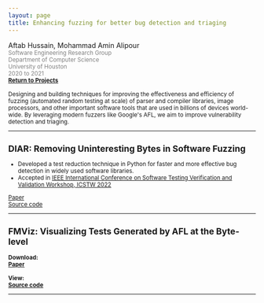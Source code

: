 ```yaml
---
layout: page
title: Enhancing fuzzing for better bug detection and triaging
---
```


Aftab Hussain, Mohammad Amin Alipour <small>
<br> <font color="gray">Software Engineering Research Group
<br> Department of Computer Science
<br> University of Houston 
<br> 2020 to 2021</font> 
<br><b><a href="../Projects/index.html#fuzz-enhance-menu">Return to Projects</a></b>

Designing and building techniques for improving the effectiveness and
efficiency of fuzzing (automated random testing at scale) of parser and
compiler libraries, image processors, and other important software tools that
are used in billions of devices world-wide. By leveraging modern fuzzers like
Google's AFL, we aim to improve vulnerability detection and triaging.

_________________________


## DIAR: Removing Uninteresting Bytes in Software Fuzzing

- Developed a test reduction technique in Python for faster and more effective bug detection in widely used software libraries.
- Accepted in [IEEE International Conference on Software Testing Verification and Validation Workshop, ICSTW 2022](https://ieeexplore.ieee.org/xpl/conhome/9787917/proceeding)

[Paper](/documents/pubs/lxds-usenix19.pdf)
<br>[Source code](https://gitlab.flux.utah.edu/xcap/xcap-capability-linux/tree/dev_idl_4.8_no_channels/tools/lcd/idl)

_________________________


## FMViz: Visualizing Tests Generated by AFL at the Byte-level

<b>Download:
<br>[Paper](/documents/pubs/lxds-usenix19.pdf)
<br><br>
<b>View:
<br>[Source code](https://gitlab.flux.utah.edu/xcap/xcap-capability-linux/tree/dev_idl_4.8_no_channels/tools/lcd/idl)



_________________________

